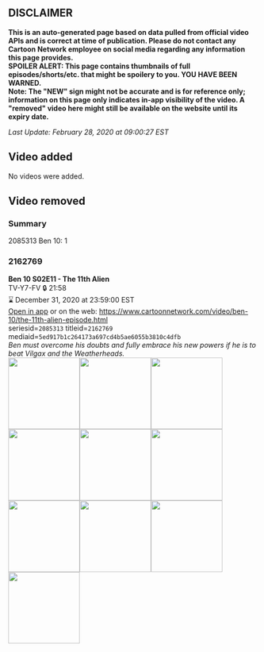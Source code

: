 ## DISCLAIMER
**This is an auto-generated page based on data pulled from official video APIs and is correct at time of publication. Please do not contact any Cartoon Network employee on social media regarding any information this page provides.**  
**SPOILER ALERT: This page contains thumbnails of full episodes/shorts/etc. that might be spoilery to you. YOU HAVE BEEN WARNED.**  
**Note: The "NEW" sign might not be accurate and is for reference only; information on this page only indicates in-app visibility of the video. A "removed" video here might still be available on the website until its expiry date.**  

_Last Update: February 28, 2020 at 09:00:27 EST_
## Video added
No videos were added.  
## Video removed
### Summary
2085313 Ben 10: 1  
### 2162769
**Ben 10 S02E11 - The 11th Alien**  
TV-Y7-FV 🔒 21:58  
⌛ December 31, 2020 at 23:59:00 EST  
[Open in app](https://tinyurl.com/wp8948o) or on the web: https://www.cartoonnetwork.com/video/ben-10/the-11th-alien-episode.html  
seriesid=`2085313` titleid=`2162769` mediaid=`5ed917b1c264173a697cd4b5ae6055b3810c4dfb`  
_Ben must overcome his doubts and fully embrace his new powers if he is to beat Vilgax and the Weatherheads._  
<a href="https://s3.amazonaws.com/cartoonorchestrator/2162769_001_1280x720.jpg"><img src="https://s3.amazonaws.com/cartoonorchestrator/2162769_001_640x360.jpg" height="144px" /></a><a href="https://s3.amazonaws.com/cartoonorchestrator/2162769_002_1280x720.jpg"><img src="https://s3.amazonaws.com/cartoonorchestrator/2162769_002_640x360.jpg" height="144px" /></a><a href="https://s3.amazonaws.com/cartoonorchestrator/2162769_003_1280x720.jpg"><img src="https://s3.amazonaws.com/cartoonorchestrator/2162769_003_640x360.jpg" height="144px" /></a><a href="https://s3.amazonaws.com/cartoonorchestrator/2162769_004_1280x720.jpg"><img src="https://s3.amazonaws.com/cartoonorchestrator/2162769_004_640x360.jpg" height="144px" /></a><a href="https://s3.amazonaws.com/cartoonorchestrator/2162769_005_1280x720.jpg"><img src="https://s3.amazonaws.com/cartoonorchestrator/2162769_005_640x360.jpg" height="144px" /></a><a href="https://s3.amazonaws.com/cartoonorchestrator/2162769_006_1280x720.jpg"><img src="https://s3.amazonaws.com/cartoonorchestrator/2162769_006_640x360.jpg" height="144px" /></a><a href="https://s3.amazonaws.com/cartoonorchestrator/2162769_007_1280x720.jpg"><img src="https://s3.amazonaws.com/cartoonorchestrator/2162769_007_640x360.jpg" height="144px" /></a><a href="https://s3.amazonaws.com/cartoonorchestrator/2162769_008_1280x720.jpg"><img src="https://s3.amazonaws.com/cartoonorchestrator/2162769_008_640x360.jpg" height="144px" /></a><a href="https://s3.amazonaws.com/cartoonorchestrator/2162769_009_1280x720.jpg"><img src="https://s3.amazonaws.com/cartoonorchestrator/2162769_009_640x360.jpg" height="144px" /></a><a href="https://s3.amazonaws.com/cartoonorchestrator/2162769_010_1280x720.jpg"><img src="https://s3.amazonaws.com/cartoonorchestrator/2162769_010_640x360.jpg" height="144px" /></a>
